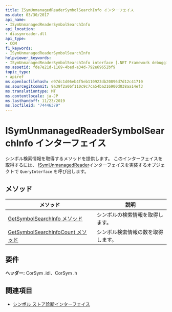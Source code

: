 ```yaml
---
title: ISymUnmanagedReaderSymbolSearchInfo インターフェイス
ms.date: 03/30/2017
api_name:
- ISymUnmanagedReaderSymbolSearchInfo
api_location:
- diasymreader.dll
api_type:
- COM
f1_keywords:
- ISymUnmanagedReaderSymbolSearchInfo
helpviewer_keywords:
- ISymUnmanagedReaderSymbolSearchInfo interface [.NET Framework debugging]
ms.assetid: fde7e21d-1169-4bed-a34d-792e69652bf9
topic_type:
- apiref
ms.openlocfilehash: e97dc1d06eb4f5eb110923db20896d7d12c41710
ms.sourcegitcommit: 9a39f2a06f110c9c7ca54ba216900d038aa14ef3
ms.translationtype: MT
ms.contentlocale: ja-JP
ms.lasthandoff: 11/23/2019
ms.locfileid: "74446379"
---
```

# <a name="isymunmanagedreadersymbolsearchinfo-interface"></a>ISymUnmanagedReaderSymbolSearchInfo インターフェイス
シンボル検索情報を取得するメソッドを提供します。 このインターフェイスを取得するには、 [ISymUnmanagedReader](../../../../docs/framework/unmanaged-api/diagnostics/isymunmanagedreader-interface.md)インターフェイスを実装するオブジェクトで `QueryInterface` を呼び出します。  
  
## <a name="methods"></a>メソッド  
  
|メソッド|説明|  
|------------|-----------------|  
|[GetSymbolSearchInfo メソッド](../../../../docs/framework/unmanaged-api/diagnostics/isymunmanagedreadersymbolsearchinfo-getsymbolsearchinfo-method.md)|シンボルの検索情報を取得します。|  
|[GetSymbolSearchInfoCount メソッド](../../../../docs/framework/unmanaged-api/diagnostics/isymunmanagedreadersymbolsearchinfo-getsymbolsearchinfocount-method.md)|シンボル検索情報の数を取得します。|  
  
## <a name="requirements"></a>要件  
 **ヘッダー:** CorSym .idl、CorSym .h  
  
## <a name="see-also"></a>関連項目

- [シンボル ストア診断インターフェイス](../../../../docs/framework/unmanaged-api/diagnostics/diagnostics-symbol-store-interfaces.md)
